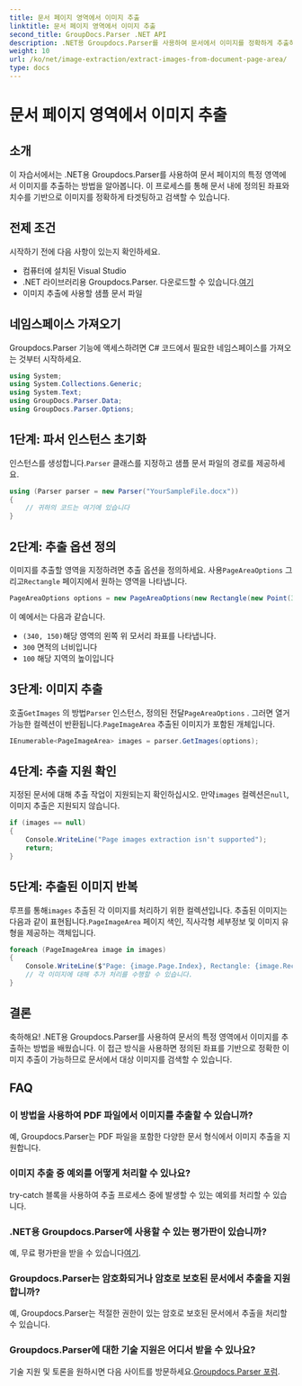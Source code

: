 ```yaml
---
title: 문서 페이지 영역에서 이미지 추출
linktitle: 문서 페이지 영역에서 이미지 추출
second_title: GroupDocs.Parser .NET API
description: .NET용 Groupdocs.Parser를 사용하여 문서에서 이미지를 정확하게 추출하는 방법을 알아보세요. 정확한 이미지 추출을 위해 특정 영역을 타겟팅하는 방법을 알아보세요.
weight: 10
url: /ko/net/image-extraction/extract-images-from-document-page-area/
type: docs
---
```

# 문서 페이지 영역에서 이미지 추출

## 소개
이 자습서에서는 .NET용 Groupdocs.Parser를 사용하여 문서 페이지의 특정 영역에서 이미지를 추출하는 방법을 알아봅니다. 이 프로세스를 통해 문서 내에 정의된 좌표와 치수를 기반으로 이미지를 정확하게 타겟팅하고 검색할 수 있습니다.
## 전제 조건
시작하기 전에 다음 사항이 있는지 확인하세요.
- 컴퓨터에 설치된 Visual Studio
-  .NET 라이브러리용 Groupdocs.Parser. 다운로드할 수 있습니다.[여기](https://releases.groupdocs.com/parser/net/)
- 이미지 추출에 사용할 샘플 문서 파일
## 네임스페이스 가져오기
Groupdocs.Parser 기능에 액세스하려면 C# 코드에서 필요한 네임스페이스를 가져오는 것부터 시작하세요.
```csharp
using System;
using System.Collections.Generic;
using System.Text;
using GroupDocs.Parser.Data;
using GroupDocs.Parser.Options;
```
## 1단계: 파서 인스턴스 초기화
 인스턴스를 생성합니다.`Parser` 클래스를 지정하고 샘플 문서 파일의 경로를 제공하세요.
```csharp
using (Parser parser = new Parser("YourSampleFile.docx"))
{
    // 귀하의 코드는 여기에 있습니다
}
```
## 2단계: 추출 옵션 정의
 이미지를 추출할 영역을 지정하려면 추출 옵션을 정의하세요. 사용`PageAreaOptions` 그리고`Rectangle` 페이지에서 원하는 영역을 나타냅니다.
```csharp
PageAreaOptions options = new PageAreaOptions(new Rectangle(new Point(340, 150), new Size(300, 100)));
```
이 예에서는 다음과 같습니다.
- `(340, 150)`해당 영역의 왼쪽 위 모서리 좌표를 나타냅니다.
- `300` 면적의 너비입니다
- `100` 해당 지역의 높이입니다
## 3단계: 이미지 추출
 호출`GetImages` 의 방법`Parser` 인스턴스, 정의된 전달`PageAreaOptions` . 그러면 열거 가능한 컬렉션이 반환됩니다.`PageImageArea` 추출된 이미지가 포함된 개체입니다.
```csharp
IEnumerable<PageImageArea> images = parser.GetImages(options);
```
## 4단계: 추출 지원 확인
 지정된 문서에 대해 추출 작업이 지원되는지 확인하십시오. 만약`images` 컬렉션은`null`, 이미지 추출은 지원되지 않습니다.
```csharp
if (images == null)
{
    Console.WriteLine("Page images extraction isn't supported");
    return;
}
```
## 5단계: 추출된 이미지 반복
 루프를 통해`images` 추출된 각 이미지를 처리하기 위한 컬렉션입니다. 추출된 이미지는 다음과 같이 표현됩니다.`PageImageArea` 페이지 색인, 직사각형 세부정보 및 이미지 유형을 제공하는 객체입니다.
```csharp
foreach (PageImageArea image in images)
{
    Console.WriteLine($"Page: {image.Page.Index}, Rectangle: {image.Rectangle}, Type: {image.FileType}");
    // 각 이미지에 대해 추가 처리를 수행할 수 있습니다.
}
```
## 결론
축하해요! .NET용 Groupdocs.Parser를 사용하여 문서의 특정 영역에서 이미지를 추출하는 방법을 배웠습니다. 이 접근 방식을 사용하면 정의된 좌표를 기반으로 정확한 이미지 추출이 가능하므로 문서에서 대상 이미지를 검색할 수 있습니다.

## FAQ
### 이 방법을 사용하여 PDF 파일에서 이미지를 추출할 수 있습니까?
예, Groupdocs.Parser는 PDF 파일을 포함한 다양한 문서 형식에서 이미지 추출을 지원합니다.
### 이미지 추출 중 예외를 어떻게 처리할 수 있나요?
try-catch 블록을 사용하여 추출 프로세스 중에 발생할 수 있는 예외를 처리할 수 있습니다.
### .NET용 Groupdocs.Parser에 사용할 수 있는 평가판이 있습니까?
 예, 무료 평가판을 받을 수 있습니다[여기](https://releases.groupdocs.com/).
### Groupdocs.Parser는 암호화되거나 암호로 보호된 문서에서 추출을 지원합니까?
예, Groupdocs.Parser는 적절한 권한이 있는 암호로 보호된 문서에서 추출을 처리할 수 있습니다.
### Groupdocs.Parser에 대한 기술 지원은 어디서 받을 수 있나요?
 기술 지원 및 토론을 원하시면 다음 사이트를 방문하세요.[Groupdocs.Parser 포럼](https://forum.groupdocs.com/c/parser/17).